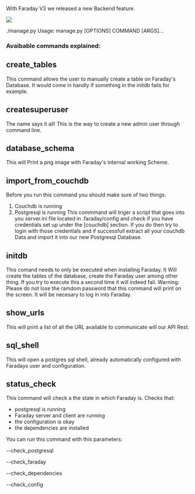 With Faraday V3 we released a new Backend feature.

![](https://raw.githubusercontent.com/wiki/infobyte/faraday/images/backend/Option-view.png)

./manage.py
Usage: manage.py [OPTIONS] COMMAND [ARGS]...

### Avaibable commands explained:

## create_tables
This command allows the user to manually create a table on Faraday's Database. It would come in handly if something in the initdb fails for example.

## createsuperuser
The name says it all! This is the way to create a new admin user through command line.

## database_schema
This will Print a png image with Faraday's internal working Scheme.

## import_from_couchdb
Before you run this command you should make sure of two things:
1) Couchdb is running
2) Postgresql is running
This commmand will triger a script that goes into you server.ini file located in .faraday/config and check if you have credentials set up under the [couchdb] section. If you do then try to login with those credentials and if successfull extract all your couchdb Data and import it into our new Postgresql Database.

## initdb
This comand needs to only be executed when installing Faraday. It Will create the tables of the database, create the Faraday user among other thing.
If you try to execute this a second time it will indeed fail.
Warning: Please do not lose the ramdom password that this command will print on the screen. It will be necesary to log in into Faraday.

## show_urls
This will print a list of all the URL available to communicate will our API Rest. 

## sql_shell
This will open a postgres sql shell, already automatically configured with Faradays user and configuration.


## status_check
This command will check a the state in which Faraday is.
Checks that:
* postgresql is running
* Faraday server and client are running
* the configuration is okay
* the dependencies are installed

You can run this command with this parameters:

--check_postgresql

--check_faraday

--check_dependencies

--check_config
